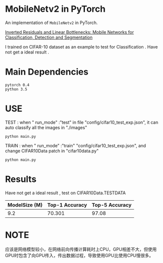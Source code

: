 # MobileNetv2 in PyTorch

An implementation of `MobileNetv2` in PyTorch. 

[Inverted Residuals and Linear Bottlenecks: Mobile Networks for Classification, Detection and Segmentation](https://arxiv.org/abs/1801.04381) 

I trained on CIFAR-10 dataset as an example to test for Classification . Have not get a ideal result .

# Main Dependencies

   ```
   pytorch 0.4
   python 3.5
 
   ```

# USE

  TEST : when " run_mode" :"test"  in file "config/cifar10_test_exp.json", it can auto classify all the images in "./images"
  ```
  python main.py
  
  ```

  TRAIN : when " run_mode" :"train" "config/cifar10_test_exp.json", and change CIFAR10Data patch in "cifar10data.py"

  ```
  python main.py
  
  ```
  
# Results

 Have not get a ideal result , test on CIFAR10Data.TESTDATA  
 
| ModelSize (M) | Top-1 Accuracy| Top-5 Accuracy|
|---------------|---------------|---------------|
|9.2            |70.301           |97.08          |

# NOTE

  应该是网络模型较小，在网络前向传播计算耗时上CPU，GPU相差不大，但使用GPU时包含了向GPU传入，传出数据过程，导致使用GPU比使用CPU慢很多。
  
